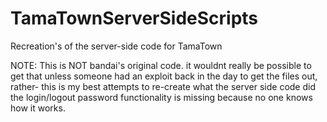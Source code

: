 # TamaTownServerSideScripts
Recreation's of the server-side code for TamaTown

NOTE: This is NOT bandai's original code. it wouldnt really be possible to get that unless someone had an exploit back in the day to get the files out, rather- this is my best attempts to re-create what the server side code did
the login/logout password functionality is missing because no one knows how it works.
